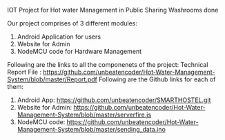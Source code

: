 IOT Project for Hot water Management in Public Sharing Washrooms done

Our project comprises of 3 different modules:
1. Android Application for users
2. Website for Admin
3. NodeMCU code for Hardware Management

Following are the links to all the componenets of the project:
Technical Report File : https://github.com/unbeatencoder/Hot-Water-Management-System/blob/master/Report.pdf
Following are the Github links for each of them:
1. Android App: https://github.com/unbeatencoder/SMARTHOSTEL.git
2. Website for Admin: https://github.com/unbeatencoder/Hot-Water-Management-System/blob/master/serverfire.js
3. NodeMCU code: https://github.com/unbeatencoder/Hot-Water-Management-System/blob/master/sending_data.ino
